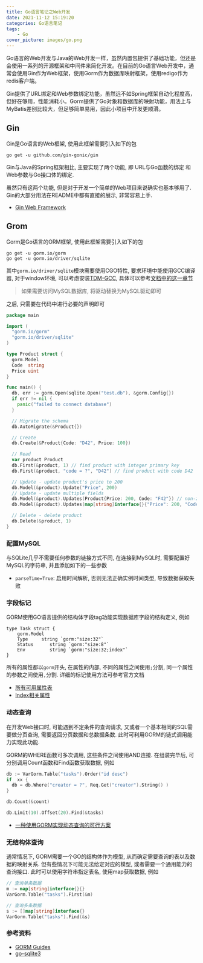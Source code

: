 ```yaml
---
title: Go语言笔记之Web开发
date: 2021-11-12 15:19:20
categories: Go语言笔记
tags: 
    - Go
cover_picture: images/go.png
---
```





Go语言的Web开发与Java的Web开发一样，虽然内置包提供了基础功能，但还是会使用一系列的开源框架和中间件来简化开发。在目前的Go语言Web开发中，通常会使用Gin作为Web框架，使用Gorm作为数据库映射框架，使用redigo作为redis客户端。

Gin提供了URL绑定和Web参数绑定功能，虽然远不如Spring框架自动化程度高，但好在够用，性能消耗小。Gorm提供了Go对象和数据库的映射功能，用法上与MyBatis差别比较大，但足够简单易用，因此小项目中开发更顺滑。


Gin
----------

Gin是Go语言的Web框架, 使用此框架需要引入如下的包

```
go get -u github.com/gin-gonic/gin
```

Gin与Java的Spring框架相比, 主要实现了两个功能, 即 URL与Go函数的绑定 和 Web参数与Go接口体的绑定. 

虽然只有这两个功能, 但是对于开发一个简单的Web项目来说确实也基本够用了. Gin的大部分用法在README中都有直接的展示, 非常容易上手.

- [Gin Web Framework](https://github.com/gin-gonic/gin)


Grom
-----------

Gorm是Go语言的ORM框架, 使用此框架需要引入如下的包

```
go get -u gorm.io/gorm
go get -u gorm.io/driver/sqlite
```

其中`gorm.io/driver/sqlite`模块需要使用CGO特性, 要求环境中能使用GCC编译器, 对于window环境, 可以考虑安装[TDM-GCC](https://jmeubank.github.io/tdm-gcc/), 具体可以参考[文档中的这一章节](https://github.com/mattn/go-sqlite3#windows)

> 如果需要访问MySQL数据库, 将驱动替换为MySQL驱动即可

之后, 只需要在代码中进行必要的声明即可

```go
package main

import (
  "gorm.io/gorm"
  "gorm.io/driver/sqlite"
)

type Product struct {
  gorm.Model
  Code  string
  Price uint
}

func main() {
  db, err := gorm.Open(sqlite.Open("test.db"), &gorm.Config{})
  if err != nil {
    panic("failed to connect database")
  }

  // Migrate the schema
  db.AutoMigrate(&Product{})

  // Create
  db.Create(&Product{Code: "D42", Price: 100})

  // Read
  var product Product
  db.First(&product, 1) // find product with integer primary key
  db.First(&product, "code = ?", "D42") // find product with code D42

  // Update - update product's price to 200
  db.Model(&product).Update("Price", 200)
  // Update - update multiple fields
  db.Model(&product).Updates(Product{Price: 200, Code: "F42"}) // non-zero fields
  db.Model(&product).Updates(map[string]interface{}{"Price": 200, "Code": "F42"})

  // Delete - delete product
  db.Delete(&product, 1)
}
```


### 配置MySQL

与SQLite几乎不需要任何参数的链接方式不同, 在连接到MySQL时, 需要配置好MySQL的字符串, 并且添加如下的一些参数

- `parseTime=True`: 启用时间解析, 否则无法正确实例时间类型, 导致数据获取失败

### 字段标记

GORM使用GO语言提供的结构体字段tag功能实现数据库字段的结构定义, 例如

```
type Task struct {
	gorm.Model
	Type     string `gorm:"size:32"`
	Status      string `gorm:"size:8"`
	Env         string `gorm:"size:32;index"`
}
```

所有的属性都以`gorm`开头, 在属性的内部, 不同的属性之间使用`;`分割, 同一个属性的参数之间使用`,`分割. 详细的标记使用方法可参考官方文档

- [所有可用属性表](https://gorm.io/docs/models.html#Fields-Tags)
- [Index相关属性](https://gorm.io/docs/indexes.html)

### 动态查询

在开发Web接口时, 可能遇到不定条件的查询请求, 又或者一个基本相同的SQL需要做分页查询, 需要返回分页数据和总数据条数. 此时可利用GORM的链式调用能力实现此功能.

GORM的WHERE函数可多次调用, 这些条件之间使用AND连接. 在组装完毕后, 可分别调用Count函数和Find函数获取数据, 例如


```go
db := VarGorm.Table("tasks").Order("id desc")
if  xx {
  db = db.Where("creator = ?", Req.Get("creator").String() )
}

db.Count(&count)

db.Limit(10).Offset(20).Find(&tasks)
```

- [一种使用GORM实现动态查询的可行方案](https://www.cnblogs.com/Di-iD/p/16320874.html)


### 无结构体查询

通常情况下, GORM需要一个GO的结构体作为模型, 从而确定需要查询的表以及数据的映射关系. 但有些情况下可能无法给定对应的模型, 或者需要一个通用能力的查询接口. 此时可以使用字符串指定表名, 使用map获取数据, 例如

```go
// 查询单条数据
m := map[string]interface{}{}
VarGorm.Table("tasks").First(&m)

// 查询多条数据
s := []map[string]interface{}
VarGorm.Table("tasks").Find(&s)
```


### 参考资料

- [GORM Guides](https://gorm.io/docs/index.html)
- [go-sqlite3](https://github.com/mattn/go-sqlite3)